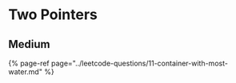 # Two Pointers

## Medium

{% page-ref page="../leetcode-questions/11-container-with-most-water.md" %}



